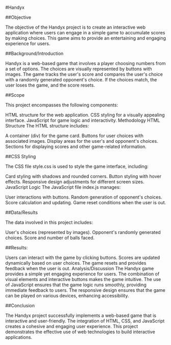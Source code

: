 #Handyx

##Objective

The objective of the Handyx project is to create an interactive web application where users can engage in a simple game to accumulate scores by making choices. This game aims to provide an entertaining and engaging experience for users.

##Background/Introduction

Handyx is a web-based game that involves a player choosing numbers from a set of options. The choices are visually represented by buttons with images. The game tracks the user's score and compares the user's choice with a randomly generated opponent's choice. If the choices match, the user loses the game, and the score resets.

##Scope

This project encompasses the following components:

HTML structure for the web application.
CSS styling for a visually appealing interface.
JavaScript for game logic and interactivity.
Methodology
HTML Structure
The HTML structure includes:

A container (div) for the game card.
Buttons for user choices with associated images.
Display areas for the user's and opponent's choices.
Sections for displaying scores and other game-related information.


##CSS Styling

The CSS file style.css is used to style the game interface, including:

Card styling with shadows and rounded corners.
Button styling with hover effects.
Responsive design adjustments for different screen sizes.
JavaScript Logic
The JavaScript file index.js manages:

User interactions with buttons.
Random generation of opponent's choices.
Score calculation and updating.
Game reset conditions when the user is out.

##Data/Results


The data involved in this project includes:

User's choices (represented by images).
Opponent's randomly generated choices.
Score and number of balls faced.

##Results:


Users can interact with the game by clicking buttons.
Scores are updated dynamically based on user choices.
The game resets and provides feedback when the user is out.
Analysis/Discussion
The Handyx game provides a simple yet engaging experience for users. The combination of visual elements and interactive buttons makes the game intuitive. The use of JavaScript ensures that the game logic runs smoothly, providing immediate feedback to users. The responsive design ensures that the game can be played on various devices, enhancing accessibility.

##Conclusion


The Handyx project successfully implements a web-based game that is interactive and user-friendly. The integration of HTML, CSS, and JavaScript creates a cohesive and engaging user experience. This project demonstrates the effective use of web technologies to build interactive applications.
